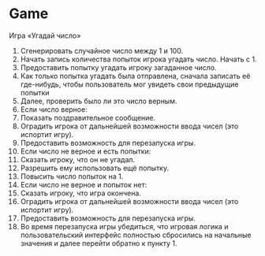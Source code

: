 # Game
Игра «Угадай число»</br>
1. Сгенерировать случайное число между 1 и 100.</br>
2. Начать запись количества попыток игрока угадать число. Начать с 1.</br>
3. Предоставить попытку угадать игроку загаданное число.</br>
4. Как только попытка угадать была отправлена, сначала записать её где-нибудь, чтобы пользователь мог увидеть свои предыдущие попытки</br>
5. Далее, проверить было ли это число верным.</br>
6. Если число верное:</br>
7. Показать поздравительное сообщение.</br>
8. Оградить игрока от дальнейшей возможности ввода чисел (это испортит игру).</br>
9. Предоставить возможность для перезапуска игры.</br>
10. Если число не верное и есть попытки:</br>
11. Сказать игроку, что он не угадал.</br>
12. Разрешить ему использовать ещё попытку.</br>
13. Повысить число попыток на 1.</br>
14. Если число не верное и попыток нет:</br>
15. Сказать игроку, что игра окончена.</br>
16. Оградить игрока от дальнейшей возможности ввода чисел (это испортит игру).</br>
17. Предоставить возможность для перезапуска игры.</br>
18. Во время перезапуска игры убедиться, что игровая логика и пользовательский интерфейс полностью сбросились на начальные значения и далее перейти обратно к пункту 1.</br>
